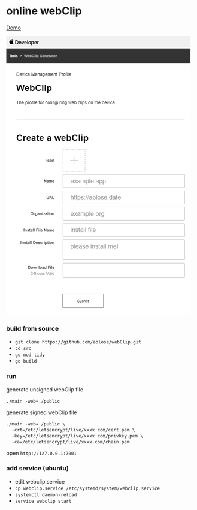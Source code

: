 # online webClip
[Demo](https://aolose.date)

![preview](preview.png)

### build from source 
- `git clone https://github.com/aolose/webClip.git`
- `cd src`
- `go mod tidy`
- `go build`

### run
generate unsigned webClip file
```
./main -web=./public 
```

generate signed webClip file
```
./main -web=./public \
  -crt=/etc/letsencrypt/live/xxxx.com/cert.pem \
  -key=/etc/letsencrypt/live/xxxx.com/privkey.pem \
  -ca=/etc/letsencrypt/live/xxxx.com/chain.pem
```
open `http://127.0.0.1:7001`

### add service (ubuntu)
- edit webclip.service  
- `cp webclip.service /etc/systemd/system/webclip.service`
- `systemctl daemon-reload`
- `service webclip start`
